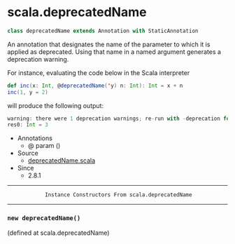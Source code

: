 
#                             scala.deprecatedName                             #

```scala
class deprecatedName extends Annotation with StaticAnnotation
```

An annotation that designates the name of the parameter to which it is applied
as deprecated. Using that name in a named argument generates a deprecation
warning.

For instance, evaluating the code below in the Scala interpreter

```scala
def inc(x: Int, @deprecatedName('y) n: Int): Int = x + n
inc(1, y = 2)
```

will produce the following output:

```scala
warning: there were 1 deprecation warnings; re-run with -deprecation for details
res0: Int = 3
```

* Annotations
  * @ param ()
* Source
  * [deprecatedName.scala](https://github.com/scala/scala/tree/6d09a1ba5f/src/library/scala/deprecatedName.scala#L1)
* Since
  * 2.8.1


--------------------------------------------------------------------------------
                Instance Constructors From scala.deprecatedName
--------------------------------------------------------------------------------


### `new deprecatedName()`                                                   ###
(defined at scala.deprecatedName)
